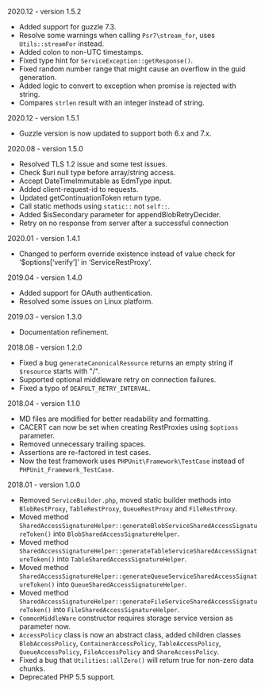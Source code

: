 2020.12 - version 1.5.2
* Added support for guzzle 7.3.
* Resolve some warnings when calling `Psr7\stream_for`, uses `Utils::streamFor` instead.
* Added colon to non-UTC timestamps.
* Fixed type hint for `ServiceException::getResponse()`.
* Fixed random number range that might cause an overflow in the guid generation.
* Added logic to convert to exception when promise is rejected with string.
* Compares `strlen` result with an integer instead of string.

2020.12 - version 1.5.1
* Guzzle version is now updated to support both 6.x and 7.x.

2020.08 - version 1.5.0
* Resolved TLS 1.2 issue and some test issues.
* Check $uri null type before array/string access.
* Accept DateTimeImmutable as EdmType input.
* Added client-request-id to requests.
* Updated getContinuationToken return type.
* Call static methods using `static::` not `self::`.
* Added $isSecondary parameter for appendBlobRetryDecider.
* Retry on no response from server after a successful connection

2020.01 - version 1.4.1
* Changed to perform override existence instead of value check for ‘$options[‘verify’]’ in ‘ServiceRestProxy’.

2019.04 - version 1.4.0
* Added support for OAuth authentication.
* Resolved some issues on Linux platform.

2019.03 - version 1.3.0
* Documentation refinement.

2018.08 - version 1.2.0

* Fixed a bug `generateCanonicalResource` returns an empty string if `$resource` starts with "/".
* Supported optional middleware retry on connection failures.
* Fixed a typo of `DEAFULT_RETRY_INTERVAL`.

2018.04 - version 1.1.0

* MD files are modified for better readability and formatting.
* CACERT can now be set when creating RestProxies using `$options` parameter.
* Removed unnecessary trailing spaces.
* Assertions are re-factored in test cases.
* Now the test framework uses `PHPUnit\Framework\TestCase` instead of `PHPUnit_Framework_TestCase`.

2018.01 - version 1.0.0

* Removed `ServiceBuilder.php`, moved static builder methods into `BlobRestProxy`, `TableRestProxy`, `QueueRestProxy` and `FileRestProxy`.
* Moved method `SharedAccessSignatureHelper::generateBlobServiceSharedAccessSignatureToken()` into `BlobSharedAccessSignatureHelper`.
* Moved method `SharedAccessSignatureHelper::generateTableServiceSharedAccessSignatureToken()` into `TableSharedAccessSignatureHelper`.
* Moved method `SharedAccessSignatureHelper::generateQueueServiceSharedAccessSignatureToken()` into `QueueSharedAccessSignatureHelper`.
* Moved method `SharedAccessSignatureHelper::generateFileServiceSharedAccessSignatureToken()` into `FileSharedAccessSignatureHelper`.
* `CommonMiddleWare` constructor requires storage service version as parameter now.
* `AccessPolicy` class is now an abstract class, added children classes `BlobAccessPolicy`, `ContainerAccessPolicy`, `TableAccessPolicy`, `QueueAccessPolicy`, `FileAccessPolicy` and `ShareAccessPolicy`.
* Fixed a bug that `Utilities::allZero()` will return true for non-zero data chunks.
* Deprecated PHP 5.5 support.